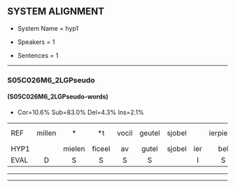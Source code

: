 
## SYSTEM ALIGNMENT

- System Name = hyp1

- Speakers = 1

- Sentences = 1

---

### S05C026M6_2LGPseudo

#### (S05C026M6_2LGPseudo-words)

- Cor=10.6%	Sub=83.0%	Del=4.3%	Ins=2.1%

|  |  |  |  |  |  |  |  |  |  |  |  |  |  |  |  |  |  |  |  |  |  |  |  |  |  |  |  |  |  |  |  |  |  |  |  |  |  |  |  |  |  |  |  |  |  |  |  |
|:--- |:---:|:---:|:---:|:---:|:---:|:---:|:---:|:---:|:---:|:---:|:---:|:---:|:---:|:---:|:---:|:---:|:---:|:---:|:---:|:---:|:---:|:---:|:---:|:---:|:---:|:---:|:---:|:---:|:---:|:---:|:---:|:---:|:---:|:---:|:---:|:---:|:---:|:---:|:---:|:---:|:---:|:---:|:---:|:---:|:---:|:---:|:---:|
| REF | millen | * | *t | vocil | geutel | sjobel |  | ierpieuw | walaan*(walen) | erke | haweel | saarweng | gevicht | eemde | bepoud | orstalk | veten | gefouw | vurpaand | nizung | fiewon | kneurem | vawaai | strellen*(strelen) | zwieten | foetbans | oonste | muider | grijnken | schielstaug | prilsood | vloender | milste | veurder | *(koeien) | kloeien | ulen | orponk | schodig | ijpo | menuur | * | spreikje | * | hiffreeuw | * | wooien |
| HYP1 |  | mielen | ficeel | av | gutel | sjobel | ier | bel | wellen | erke | hawil | serwin | gefeegd | einde | uhpot | ortalk | feiten | gefo | vuurpank | nesun | fibon | kneurm | vawa | drilen | weten | futband | onste | neuiter | genken | shielsdou | brilsut | vunlunder | milste | velder | koen | kloyen | ulen | orponk |  | schoddic | eppel | nenuur | brekel | spreekje | heefreeuw | roen | boyen |
| EVAL | D | S | S | S | S |  | I | S | S |  | S | S | S | S | S | S | S | S | S | S | S | S | S | S | S | S | S | S | S | S | S | S |  | S | S | S |  |  | D | S | S | S | S | S | S | S | S |
---

---
